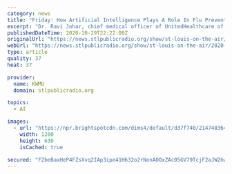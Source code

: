 ```yaml
---
category: news
title: "Friday: How Artificial Intelligence Plays A Role In Flu Prevention"
excerpt: "Dr. Ravi Johar, chief medical officer of UnitedHealthcare of Missouri, explains how health officials are getting a handle on what to expect where this flu season — and how that data is driving their decisions."
publishedDateTime: 2020-10-29T22:22:00Z
originalUrl: "https://news.stlpublicradio.org/show/st-louis-on-the-air/2020-10-29/friday-how-artificial-intelligence-plays-a-role-in-flu-prevention"
webUrl: "https://news.stlpublicradio.org/show/st-louis-on-the-air/2020-10-29/friday-how-artificial-intelligence-plays-a-role-in-flu-prevention"
type: article
quality: 37
heat: 37

provider:
  name: KWMU
  domain: stlpublicradio.org

topics:
  - AI

images:
  - url: "https://npr.brightspotcdn.com/dims4/default/d37f740/2147483647/strip/true/crop/3891x2043+0+73/resize/1200x630!/quality/90/?url=http%3A%2F%2Fnpr-brightspot.s3.amazonaws.com%2F2d%2F81%2F30d4e42340e4b43a4899cc1e68e4%2F1005-covid-cs.jpg"
    width: 1200
    height: 630
    isCached: true

secured: "FZbeBaxHeP4FZsXvq2IAp3ipe41H632o2rNonAOOxZAc05GV79TcjF2aJW2hwYn1Wyu8A2DNidmjTo6Mek+DtUIPi80N+nrJY6gdcpCesIIS42daGWzERz5s7nBRkjJerghHyCzdTdoa1SnWTGQst4Osmkn5a7MugOr+DxEyYWkrfisYdZkzlnEkkFeAF37faWFwSkWkvIadd/SWi9cxzfowbANdkp/K4+xVq0sNtWgnMPFGdmDZaQBjoKu4nvIETlKESPdoUS7Wtj1ieQQkk5IUq8ZS0mq1xLIVCKt+9UV4zGCqvjIthEPaijrh0bMSZFPzE8G2wfRUx06g0GT2b0pqOi+s4tqzACMyBjz6RTg=;wtC7JVWz3wXi5NO5yBN00A=="
---
```


